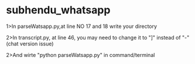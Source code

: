 # subhendu_whatsapp
1>In parseWatsapp.py,at  line NO 17 and 18 write your directory

2>In transcript.py, at line 46, you may need to change it to "]" instead of "-"(chat version issue)

2>And wirte  "python parseWatsapp.py" in command/terminal





